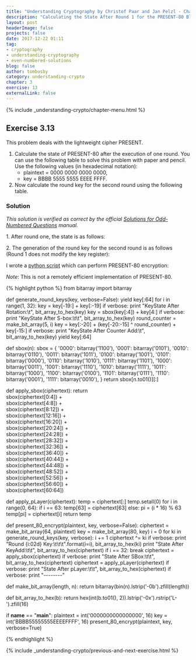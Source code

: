 ```yaml
---
title: "Understanding Cryptography by Christof Paar and Jan Pelzl - Chapter 3 Solutions - Ex3.13"
description: "Calculating the State After Round 1 for the PRESENT-80 Block Cipher"
layout: post
headerImage: false
projects: false
date: 2017-12-22 01:11
tag:
- cryptography
- understanding-cryptography
- even-numbered-solutions
blog: false
author: tombusby
category: understanding-crypto
chapter: 3
exercise: 13
externalLink: false
---
```


{% include _understanding-crypto/chapter-menu.html %}

## Exercise 3.13

This problem deals with the lightweight cipher PRESENT.
1. Calculate the state of PRESENT-80 after the execution of one round. You can use the following table to solve this problem with paper and pencil. Use the following values (in hexadecimal notation):
    * plaintext = 0000 0000 0000 0000,
    * key = BBBB 5555 5555 EEEE FFFF.
2. Now calculate the round key for the second round using the following table.

### Solution

*This solution is verified as correct by the official [Solutions for Odd-Numbered Questions](http://wiki.crypto.rub.de/Buch/en/download/Understanding_Cryptography_Odd_Solutions.pdf) manual.*

1\. After round one, the state is as follows:

<div style="text-align: center;">
<script type="math/tex">
\begin{array}{c|l}
\text{Plaintext} & \mathtt{0000\,0000\,0000\,0000} \\ \hline
\text{Round key} & \mathtt{BBBB\,5555\,5555\,EEEE}  \\
\text{State after KeyAdd} & \mathtt{BBBB\,5555\,5555\,EEEE} \\
\text{State after S-Layer} & \mathtt{8888\,0000\,0000\,1111} \\
\text{State after P-Layer} & \mathtt{F000\,0000\,0000\,000F}
\end{array}
</script>
</div>

2\. The generation of the round key for the second round is as follows (Round 1 does not modify the key register):

<div style="text-align: center;">
<script type="math/tex">
\begin{array}{c|l}
\text{Key} & \mathtt{BBBB\,5555\,5555\,EEEE\,FFFF} \\ \hline
\text{Key state after rotation} & \mathtt{DFFF\,F777\,6AAA\,AAAA\,BDDD}  \\
\text{Key state after S-box} & \mathtt{7FFF\,F777\,6AAA\,AAAA\,BDDD} \\
\text{Key state after CounterAdd} & \mathtt{7FFF\,F777\,6AAA\,AAAA\,3DDD} \\
\text{Round key for Round 2} & \mathtt{7FFF\,F777\,6AAA\,AAAA}
\end{array}
</script>
</div>

I wrote a [python script](https://github.com/tombusby/understanding-cryptography-exercises/blob/master/Chapter-03/ex3.13.py) which can perform PRESENT-80 encryption:

*Note*: This is not a remotely efficient implementation of PRESENT-80.

{% highlight python %}
from bitarray import bitarray

def generate_round_keys(key, verbose=False):
    yield key[:64]
    for i in range(1, 32):
        key = key[-19:] + key[:-19]
        if verbose:
            print "KeyState After Rotation:\t", bit_array_to_hex(key)
        key = sbox(key[:4]) + key[4:]
        if verbose:
            print "KeyState After S-box:\t\t", bit_array_to_hex(key)
        round_counter = make_bit_array(5, i)
        key = key[:-20] + (key[-20:-15] ^ round_counter) + key[-15:]
        if verbose:
            print "KeyState After Counter Add:\t", bit_array_to_hex(key)
        yield key[:64]

def sbox(n):
    sbox = {
        '0000': bitarray('1100'),
        '0001': bitarray('0101'),
        '0010': bitarray('0110'),
        '0011': bitarray('1011'),
        '0100': bitarray('1001'),
        '0101': bitarray('0000'),
        '0110': bitarray('1010'),
        '0111': bitarray('1101'),
        '1000': bitarray('0011'),
        '1001': bitarray('1110'),
        '1010': bitarray('1111'),
        '1011': bitarray('1000'),
        '1100': bitarray('0100'),
        '1101': bitarray('0111'),
        '1110': bitarray('0001'),
        '1111': bitarray('0010'),
    }
    return sbox[n.to01()][:]

def apply_sbox(ciphertext):
    return \
        sbox(ciphertext[0:4]) + \
        sbox(ciphertext[4:8]) + \
        sbox(ciphertext[8:12]) + \
        sbox(ciphertext[12:16]) + \
        sbox(ciphertext[16:20]) + \
        sbox(ciphertext[20:24]) + \
        sbox(ciphertext[24:28]) + \
        sbox(ciphertext[28:32]) + \
        sbox(ciphertext[32:36]) + \
        sbox(ciphertext[36:40]) + \
        sbox(ciphertext[40:44]) + \
        sbox(ciphertext[44:48]) + \
        sbox(ciphertext[48:52]) + \
        sbox(ciphertext[52:56]) + \
        sbox(ciphertext[56:60]) + \
        sbox(ciphertext[60:64])

def apply_pLayer(ciphertext):
    temp = ciphertext[:]
    temp.setall(0)
    for i in range(0, 64):
        if i == 63:
            temp[63] = ciphertext[63]
        else:
            pi = (i * 16) % 63
            temp[pi] = ciphertext[i]
    return temp

def present_80_encrypt(plaintext, key, verbose=False):
    ciphertext = make_bit_array(64, plaintext)
    key = make_bit_array(80, key)
    i = 0
    for ki in generate_round_keys(key, verbose):
        i += 1
        ciphertext ^= ki
        if verbose:
            print "Round {i:02d} Key:\t\t\t".format(i=i), bit_array_to_hex(ki)
            print "State After KeyAdd:\t\t", bit_array_to_hex(ciphertext)
        if i == 32:
            break
        ciphertext = apply_sbox(ciphertext)
        if verbose:
            print "State After SBox:\t\t", bit_array_to_hex(ciphertext)
        ciphertext = apply_pLayer(ciphertext)
        if verbose:
            print "State After pLayer:\t\t", bit_array_to_hex(ciphertext)
        if verbose:
            print "--------"

def make_bit_array(length, n):
    return bitarray(bin(n).lstrip('-0b').zfill(length))

def bit_array_to_hex(b):
    return hex(int(b.to01(), 2)).lstrip('-0x').rstrip('L-').zfill(16)

if __name__ == "__main__":
    plaintext = int('0000000000000000', 16)
    key = int('BBBB55555555EEEEFFFF', 16)
    present_80_encrypt(plaintext, key, verbose=True)

{% endhighlight %}

{% include _understanding-crypto/previous-and-next-exercise.html %}
